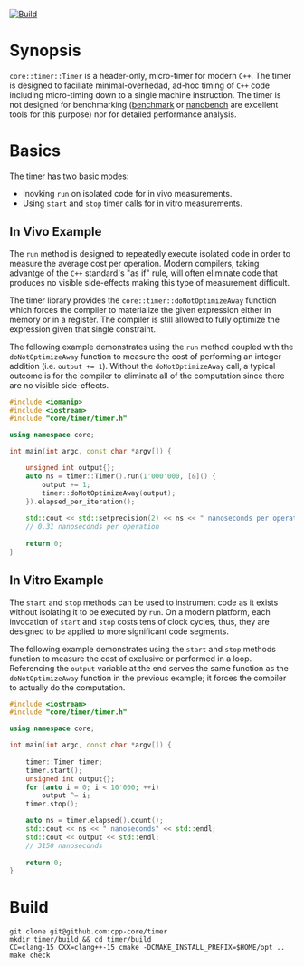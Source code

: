 [![Build](https://github.com/cpp-core/timer/actions/workflows/build.yaml/badge.svg)](https://github.com/cpp-core/timer/actions/workflows/build.yaml)

# Synopsis

`core::timer::Timer` is a header-only, micro-timer for modern
`C++`. The timer is designed to faciliate minimal-overhedad, ad-hoc
timing of `C++` code including micro-timing down to a single machine
instruction. The timer is not designed for benchmarking
([benchmark](https://github.com/google/benchmark) or
[nanobench](https://github.com/martinus/nanobench) are excellent tools
for this purpose) nor for detailed performance analysis.

# Basics

The timer has two basic modes:
- Inovking `run` on isolated code for in vivo measurements.
- Using `start` and `stop` timer calls for in vitro measurements.

## In Vivo Example

The `run` method is designed to repeatedly execute isolated code in
order to measure the average cost per operation. Modern compilers,
taking advantge of the `C++` standard's "as if" rule, will often
eliminate code that produces no visible side-effects making this type
of measurement difficult.

The timer library provides the `core::timer::doNotOptimizeAway`
function which forces the compiler to materialize the given expression
either in memory or in a register. The compiler is still allowed to
fully optimize the expression given that single constraint.

The following example demonstrates using the `run` method coupled with
the `doNotOptimizeAway` function to measure the cost of performing an
integer addition (i.e. `output += 1`). Without the `doNotOptimizeAway`
call, a typical outcome is for the compiler to eliminate all of the
computation since there are no visible side-effects.

```c++
#include <iomanip>
#include <iostream>
#include "core/timer/timer.h"

using namespace core;

int main(int argc, const char *argv[]) {

    unsigned int output{};
    auto ns = timer::Timer().run(1'000'000, [&]() {
	    output += 1;
	    timer::doNotOptimizeAway(output);
    }).elapsed_per_iteration();
    
    std::cout << std::setprecision(2) << ns << " nanoseconds per operation" << std::endl;
    // 0.31 nanoseconds per operation
	
    return 0;
}
```

## In Vitro Example

The `start` and `stop` methods can be used to instrument code as it
exists without isolating it to be executed by `run`. On a modern
platform, each invocation of `start` and `stop` costs tens of clock
cycles, thus, they are designed to be applied to more significant code
segments.

The following example demonstrates using the `start` and `stop`
methods function to measure the cost of exclusive or performed in a
loop. Referencing the `output` variable at the end serves the same
function as the `doNotOptimizeAway` function in the previous example;
it forces the compiler to actually do the computation.

```c++
#include <iostream>
#include "core/timer/timer.h"

using namespace core;

int main(int argc, const char *argv[]) {
    
    timer::Timer timer;
    timer.start();
    unsigned int output{};
    for (auto i = 0; i < 10'000; ++i)
		output ^= i;
    timer.stop();

    auto ns = timer.elapsed().count();
    std::cout << ns << " nanoseconds" << std::endl;
    std::cout << output << std::endl;
    // 3150 nanoseconds
	
    return 0;
}
```


# Build

    git clone git@github.com:cpp-core/timer
    mkdir timer/build && cd timer/build
    CC=clang-15 CXX=clang++-15 cmake -DCMAKE_INSTALL_PREFIX=$HOME/opt ..
    make check
